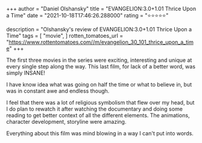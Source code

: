 +++
author = "Daniel Olshansky"
title = "EVANGELION:3.0+1.01 Thrice Upon a Time"
date = "2021-10-18T17:46:26.288000"
rating = "⭐⭐⭐⭐⭐"

description = "Olshansky's review of EVANGELION:3.0+1.01 Thrice Upon a Time"
tags = [
    "movie",
]
rotten_tomatoes_url = "https://www.rottentomatoes.com//m/evangelion_30_101_thrice_upon_a_time"
+++

The first three movies in the series were exciting, interesting and unique at every single step along the way. This last film, for lack of a better word, was simply INSANE!

I have know idea what was going on half the time or what to believe in, but was in constant awe and endless though.

I feel that there was a lot of religious symbolism that flew over my head, but I do plan to rewatch it after watching the documentary and doing some reading to get better context of all the different elements. The animations, character development, storyline were amazing.

Everything about this film was mind blowing in a way I can't put into words.
